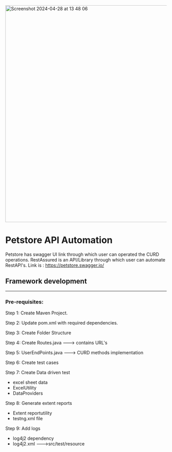 
<img width="678" alt="Screenshot 2024-04-28 at 13 48 06" src="https://github.com/AlkaChaudhary/PetStoreAutomation/assets/87438786/f3285a2a-2b36-47c8-ade6-f587b6d174c1">

# Petstore API Automation
Petstore has swagger UI link through which user can operated the CURD operations.
RestAssured is an API/Library through which user can automate RestAPI's.
Link is : https://petstore.swagger.io/
## Framework development
---
### Pre-requisites:
Step 1:  Create Maven Project.

Step 2: Update pom.xml with required dependencies.

Step 3: Create Folder Structure

Step 4: Create Routes.java ---> contains URL's

Step 5: UserEndPoints.java ---> CURD methods implementation

Step 6: Create test cases

Step 7: Create Data driven test
- excel sheet data
- ExcelUtility
- DataProviders

Step 8: Generate extent reports
- Extent reportutility
- testng.xml file
 
Step 9: Add logs
- log4j2 dependency
- log4j2.xml --->src/test/resource 
